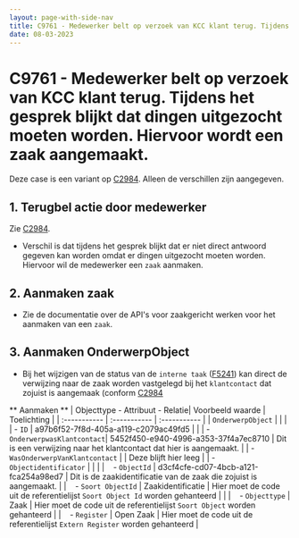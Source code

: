 ```yaml
---
layout: page-with-side-nav
title: C9761 - Medewerker belt op verzoek van KCC klant terug. Tijdens het gesprek blijkt dat dingen uitgezocht moeten worden. Hiervoor wordt een zaak aangemaakt.
date: 08-03-2023
---
```


# C9761 - Medewerker belt op verzoek van KCC klant terug. Tijdens het gesprek blijkt dat dingen uitgezocht moeten worden. Hiervoor wordt een zaak aangemaakt.

Deze case is een variant op [C2984](./2984.md). Alleen de verschillen zijn aangegeven.

## 1. Terugbel actie door medewerker

Zie [C2984](./2984.md).

- Verschil is dat tijdens het gesprek blijkt dat er niet direct antwoord gegeven kan worden omdat er dingen uitgezocht moeten worden. Hiervoor wil de medewerker een `zaak` aanmaken.

## 2. Aanmaken zaak

- Zie de documentatie over de API's voor zaakgericht werken voor het aanmaken van een `zaak`.

## 3. Aanmaken OnderwerpObject
- Bij het wijzigen van de status van de `interne taak` ([F5241](./5241.md)) kan direct de verwijzing naar de zaak worden vastgelegd bij het `klantcontact` dat zojuist is aangemaak (conform [C2984](./2984.md)

** Aanmaken **
| Objecttype - Attribuut - Relatie| Voorbeeld waarde | Toelichting |
| :----------- | :----------- | :----------- |
| `OnderwerpObject` | | | 
| - `ID` | a97b6f52-7f8d-405a-a119-c2079ac49fd5 | | 
| - `OnderwerpwasKlantcontact`| 5452f450-e940-4996-a353-37f4a7ec8710 | Dit is een verwijzing naar het klantcontact dat hier is aangemaakt. |
| - `WasOnderwerpVanKlantcontact` | | Deze blijft hier leeg | 
| - `Objectidentificator` | | |
| &nbsp;&nbsp; - `ObjectId` | d3cf4cfe-cd07-4bcb-a121-fca254a98ed7 | Dit is de zaakidentificatie van de zaak die zojuist is aangemaakt. |
| &nbsp;&nbsp; - `Soort ObjectId` | Zaakidentificatie | Hier moet de code uit de referentielijst `Soort Object Id` worden gehanteerd | |
| &nbsp;&nbsp; - `Objecttype` | Zaak | Hier moet de code uit de referentielijst `Soort Object` worden gehanteerd | 
| &nbsp;&nbsp; - `Register` | Open Zaak | Hier moet de code uit de referentielijst  `Extern Register` worden gehanteerd | 
